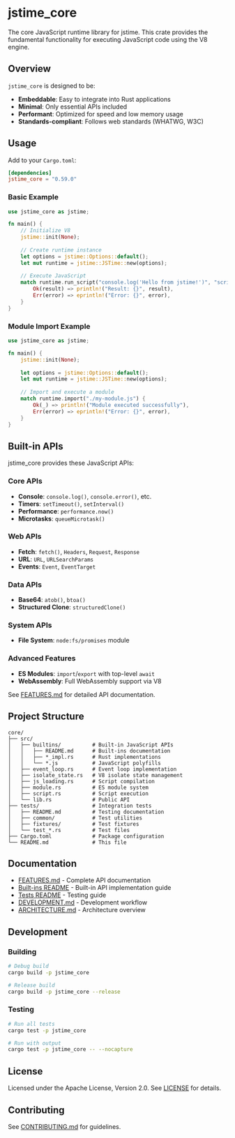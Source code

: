 # jstime_core

The core JavaScript runtime library for jstime. This crate provides the fundamental functionality for executing JavaScript code using the V8 engine.

## Overview

`jstime_core` is designed to be:
- **Embeddable**: Easy to integrate into Rust applications
- **Minimal**: Only essential APIs included
- **Performant**: Optimized for speed and low memory usage
- **Standards-compliant**: Follows web standards (WHATWG, W3C)

## Usage

Add to your `Cargo.toml`:

```toml
[dependencies]
jstime_core = "0.59.0"
```

### Basic Example

```rust
use jstime_core as jstime;

fn main() {
    // Initialize V8
    jstime::init(None);
    
    // Create runtime instance
    let options = jstime::Options::default();
    let mut runtime = jstime::JSTime::new(options);
    
    // Execute JavaScript
    match runtime.run_script("console.log('Hello from jstime!')", "script.js") {
        Ok(result) => println!("Result: {}", result),
        Err(error) => eprintln!("Error: {}", error),
    }
}
```

### Module Import Example

```rust
use jstime_core as jstime;

fn main() {
    jstime::init(None);
    
    let options = jstime::Options::default();
    let mut runtime = jstime::JSTime::new(options);
    
    // Import and execute a module
    match runtime.import("./my-module.js") {
        Ok(_) => println!("Module executed successfully"),
        Err(error) => eprintln!("Error: {}", error),
    }
}
```

## Built-in APIs

jstime_core provides these JavaScript APIs:

### Core APIs
- **Console**: `console.log()`, `console.error()`, etc.
- **Timers**: `setTimeout()`, `setInterval()`
- **Performance**: `performance.now()`
- **Microtasks**: `queueMicrotask()`

### Web APIs
- **Fetch**: `fetch()`, `Headers`, `Request`, `Response`
- **URL**: `URL`, `URLSearchParams`
- **Events**: `Event`, `EventTarget`

### Data APIs
- **Base64**: `atob()`, `btoa()`
- **Structured Clone**: `structuredClone()`

### System APIs
- **File System**: `node:fs/promises` module

### Advanced Features
- **ES Modules**: `import`/`export` with top-level `await`
- **WebAssembly**: Full WebAssembly support via V8

See [FEATURES.md](../docs/FEATURES.md) for detailed API documentation.

## Project Structure

```
core/
├── src/
│   ├── builtins/          # Built-in JavaScript APIs
│   │   ├── README.md      # Built-ins documentation
│   │   ├── *_impl.rs      # Rust implementations
│   │   └── *.js           # JavaScript polyfills
│   ├── event_loop.rs      # Event loop implementation
│   ├── isolate_state.rs   # V8 isolate state management
│   ├── js_loading.rs      # Script compilation
│   ├── module.rs          # ES module system
│   ├── script.rs          # Script execution
│   └── lib.rs             # Public API
├── tests/                 # Integration tests
│   ├── README.md          # Testing documentation
│   ├── common/            # Test utilities
│   ├── fixtures/          # Test fixtures
│   └── test_*.rs          # Test files
├── Cargo.toml             # Package configuration
└── README.md              # This file
```

## Documentation

- [FEATURES.md](../docs/FEATURES.md) - Complete API documentation
- [Built-ins README](./src/builtins/README.md) - Built-in API implementation guide
- [Tests README](./tests/README.md) - Testing guide
- [DEVELOPMENT.md](../DEVELOPMENT.md) - Development workflow
- [ARCHITECTURE.md](../ARCHITECTURE.md) - Architecture overview

## Development

### Building

```bash
# Debug build
cargo build -p jstime_core

# Release build
cargo build -p jstime_core --release
```

### Testing

```bash
# Run all tests
cargo test -p jstime_core

# Run with output
cargo test -p jstime_core -- --nocapture
```

## License

Licensed under the Apache License, Version 2.0. See [LICENSE](../LICENSE) for details.

## Contributing

See [CONTRIBUTING.md](../CONTRIBUTING.md) for guidelines.
